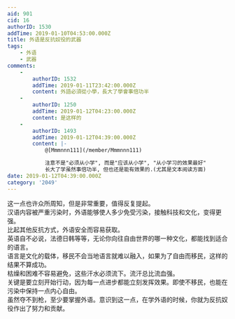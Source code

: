 ```yaml
---
aid: 901
cid: 16
authorID: 1530
addTime: 2019-01-10T04:53:00.000Z
title: 外语是反抗奴役的武器
tags:
    - 外语
    - 武器
comments:
    -
        authorID: 1532
        addTime: 2019-01-11T23:42:00.000Z
        content: 外語必須從小學，長大了學會事倍功半
    -
        authorID: 1250
        addTime: 2019-01-12T04:23:00.000Z
        content: 是这样的
    -
        authorID: 1493
        addTime: 2019-01-12T04:39:00.000Z
        content: |-
            @[Mmmnnn111](/member/Mmmnnn111)

            注意不是"必须从小学", 而是"应该从小学", "从小学习的效果最好"  
            长大了学虽然事倍功半, 但也还是能有效果的.(尤其是文本阅读方面)
date: 2019-01-12T04:39:00.000Z
category: '2049'
---
```


这一点也许众所周知，但是非常重要，值得反复提起。  
汉语内容被严重污染时，外语能够使人多少免受污染，接触科技和文化，变得更强。  
比起其他反抗方式，外语安全而容易获取。  
英语自不必说，法德日韩等等，无论你向往自由世界的哪一种文化，都能找到适合的语言。  
语言是文化的载体，移民不会当地语言就难以融入，如果为了自由而移民，这样的结果不算成功。  
枯燥和困难不容易避免，这些汗水必须流下。流汗总比流血强。  
关键是要立刻开始行动，因为每一点进步都能立刻发挥效果。即使不移民，也能在污染中保持一点内心自由。  
虽然夺不到枪，至少要掌握外语。意识到这一点，在学外语的时候，你就为反抗奴役作出了努力和贡献。
